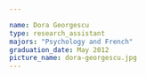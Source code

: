 ```yaml
---

name: Dora Georgescu
type: research_assistant
majors: "Psychology and French"
graduation_date: May 2012
picture_name: dora-georgescu.jpg
---
```

    
    
